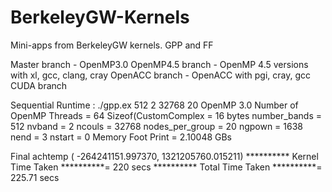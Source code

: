 # BerkeleyGW-Kernels

Mini-apps from BerkeleyGW kernels. GPP and FF

Master branch - OpenMP3.0
OpenMP4.5 branch - OpenMP 4.5 versions with xl, gcc, clang, cray
OpenACC branch - OpenACC with pgi, cray, gcc
CUDA branch


Sequential Runtime :
./gpp.ex 512 2 32768 20
OpenMP 3.0
Number of OpenMP Threads = 64
Sizeof(CustomComplex<double> = 16 bytes
number_bands = 512       nvband = 2      ncouls = 32768  nodes_per_group  = 20   ngpown = 1638   nend = 3        nstart = 0
Memory Foot Print = 2.10048 GBs

 Final achtemp
 ( -264241151.997370, 1321205760.015211)
 ********** Kernel Time Taken **********= 220 secs
 ********** Total Time Taken **********= 225.71 secs
